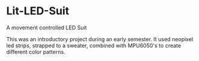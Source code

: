 # Lit-LED-Suit
A movement controlled LED Suit

This was an introductory project during an early semester. It used neopixel led strips, strapped to a sweater, combined with MPU6050's to create different color patterns.
